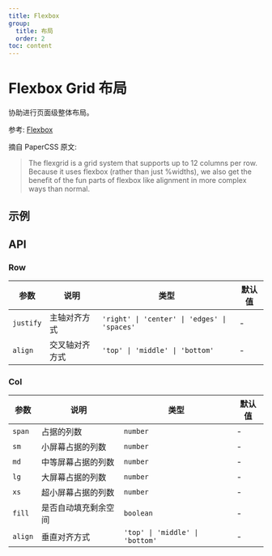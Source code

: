 ```yaml
---
title: Flexbox
group:
  title: 布局
  order: 2
toc: content
---
```


# Flexbox Grid 布局

协助进行页面级整体布局。

参考: [Flexbox](https://www.getpapercss.com/docs/layout/flexbox/)

摘自 PaperCSS 原文:

> The flexgrid is a grid system that supports up to 12 columns per row. Because it uses flexbox (rather than just %widths), we also get the benefit of the fun parts of flexbox like alignment in more complex ways than normal.

## 示例

<code src="./demos/FlexboxBase.tsx" title="基本" description="基本的布局" iframe="1500"></code>

## API

### Row

| 参数      | 说明           | 类型                                         | 默认值 |
| --------- | -------------- | -------------------------------------------- | ------ |
| `justify` | 主轴对齐方式   | `'right' \| 'center' \| 'edges' \| 'spaces'` | -      |
| `align`   | 交叉轴对齐方式 | `'top' \| 'middle' \| 'bottom'`              | -      |

### Col

| 参数    | 说明                 | 类型                            | 默认值 |
| ------- | -------------------- | ------------------------------- | ------ |
| `span`  | 占据的列数           | `number`                        | -      |
| `sm`    | 小屏幕占据的列数     | `number`                        | -      |
| `md`    | 中等屏幕占据的列数   | `number`                        | -      |
| `lg`    | 大屏幕占据的列数     | `number`                        | -      |
| `xs`    | 超小屏幕占据的列数   | `number`                        | -      |
| `fill`  | 是否自动填充剩余空间 | `boolean`                       | -      |
| `align` | 垂直对齐方式         | `'top' \| 'middle' \| 'bottom'` | -      |
